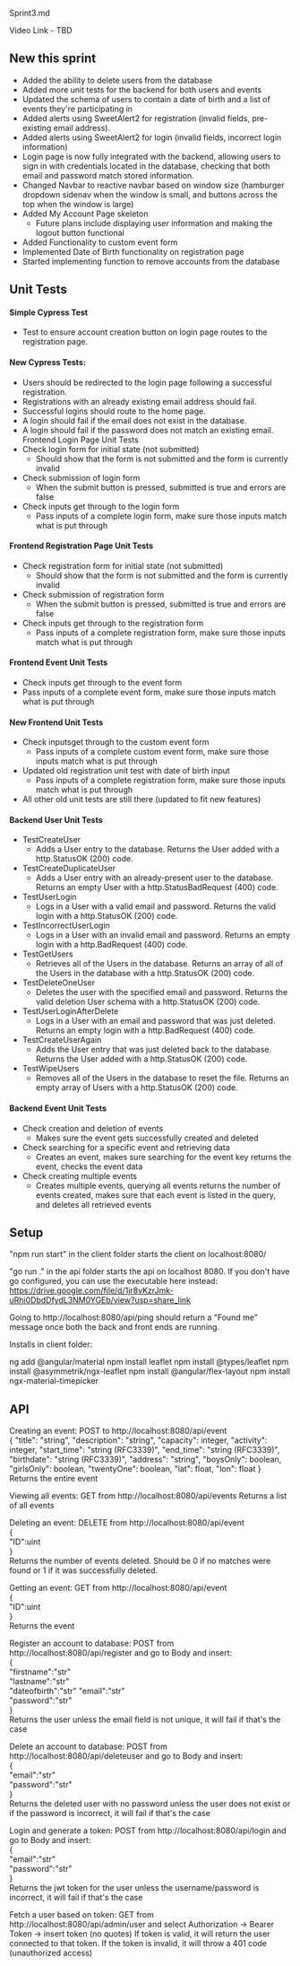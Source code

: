 Sprint3.md 

Video Link - TBD


## New this sprint

* Added the ability to delete users from the database
* Added more unit tests for the backend for both users and events
* Updated the schema of users to contain a date of birth and a list of events they're participating in
* Added alerts using SweetAlert2 for registration (invalid fields, pre-existing email address).
* Added alerts using SweetAlert2 for login (invalid fields, incorrect login information) 
* Login page is now fully integrated with the backend, allowing users to sign in with credentials located in the database, checking that both email and password match stored information.
* Changed Navbar to reactive navbar based on window size (hamburger dropdown sidenav when the window is small, and buttons across the top when the window is large)
* Added My Account Page skeleton 
   * Future plans include displaying user information and making the logout button functional
* Added Functionality to custom event form
* Implemented Date of Birth functionality on registration page
* Started implementing function to remove accounts from the database







## Unit Tests

#### Simple Cypress Test 
* Test to ensure account creation button on login page routes to the registration page.

#### New Cypress Tests:
* Users should be redirected to the login page following a successful registration.
* Registrations with an already existing email address should fail.
* Successful logins should route to the home page.
* A login should fail if the email does not exist in the database.
* A login should fail if the password does not match an existing email. 
Frontend Login Page Unit Tests
* Check login form for initial state (not submitted) 
    * Should show that the form is not submitted and the form is currently invalid
* Check submission of login form
    * When the submit button is pressed, submitted is true and errors are false
* Check inputs get through to the login form
    * Pass inputs of a complete login form, make sure those inputs match what is put through

#### Frontend Registration Page Unit Tests
* Check registration form for initial state (not submitted) 
    * Should show that the form is not submitted and the form is currently invalid
* Check submission of registration form
    * When the submit button is pressed, submitted is true and errors are false
* Check inputs get through to the registration form
    * Pass inputs of a complete registration form, make sure those inputs match what is put through

#### Frontend Event Unit Tests
* Check inputs get through to the event form
* Pass inputs of a complete event form, make sure those inputs match what is put through

#### New Frontend Unit Tests
* Check inputsget through to the custom event form
   * Pass inputs of a complete custom event form, make sure those inputs match what is put through
* Updated old registration unit test with date of birth input
   * Pass inputs of a complete registration form, make sure those inputs match what is put through
* All other old unit tests are still there (updated to fit new features)


#### Backend User Unit Tests
* TestCreateUser
    * Adds a User entry to the database. Returns the User added with a http.StatusOK (200) code.
* TestCreateDuplicateUser
    * Adds a User entry with an already-present user to the database. Returns an empty User with a http.StatusBadRequest (400) code.
* TestUserLogin
    * Logs in a User with a valid email and password. Returns the valid login with a http.StatusOK (200) code.
* TestIncorrectUserLogin
    * Logs in a User with an invalid email and password. Returns an empty login with a http.BadRequest (400) code.
* TestGetUsers
    * Retrieves all of the Users in the database. Returns an array of all of the Users in the database with a http.StatusOK (200) code.
* TestDeleteOneUser
    * Deletes the user with the specified email and password. Returns the valid deletion User schema with a http.StatusOK (200) code.
* TestUserLoginAfterDelete
    * Logs in a User with an email and password that was just deleted. Returns an empty login with a http.BadRequest (400) code.
* TestCreateUserAgain
    * Adds the User entry that was just deleted back to the database. Returns the User added with a http.StatusOK (200) code.
* TestWipeUsers
    * Removes all of the Users in the database to reset the file. Returns an empty array of Users with a http.StatusOK (200) code.

#### Backend Event Unit Tests
* Check creation and deletion of events
    * Makes sure the event gets successfully created and deleted
* Check searching for a specific event and retrieving data
    * Creates an event, makes sure searching for the event key returns the event, checks the event data
* Check creating multiple events
    * Creates multiple events, querying all events returns the number of events created, makes sure that each event is listed in the query, and deletes all retrieved events

## Setup

"npm run start" in the client folder starts the client on localhost:8080/

"go run ." in the api folder starts the api on localhost 8080. If you don't have go configured, you can use the executable here instead: https://drive.google.com/file/d/1jr8vKzrJmk-uRhi0DbdDfydL3NM0YGEb/view?usp=share_link

Going to http://localhost:8080/api/ping should return a "Found me" message once both the back and front ends are running.

Installs in client folder:

ng add @angular/material
npm install leaflet
npm install @types/leaflet
npm install @asymmetrik/ngx-leaflet
npm install @angular/flex-layout
npm install ngx-material-timepicker

## API

Creating an event: POST to http://localhost:8080/api/event  
{
"title": "string",
"description": "string",
"capacity": integer,
"activity": integer,
"start_time": "string (RFC3339)",
"end_time": "string (RFC3339)",
"birthdate": "string (RFC3339)",
"address": "string",
"boysOnly": boolean,
"girlsOnly": boolean,
"twentyOne": boolean,
"lat": float,
"lon": float
}
Returns the entire event

Viewing all events: GET from http://localhost:8080/api/events Returns a list of all events

Deleting an event: DELETE from http://localhost:8080/api/event  
{  
"ID":uint  
}  
Returns the number of events deleted. Should be 0 if no matches were found or 1 if it was successfully deleted.

Getting an event: GET from http://localhost:8080/api/event  
{  
"ID":uint  
}  
Returns the event

Register an account to database: POST from http://localhost:8080/api/register and go to Body and insert:  
{  
"firstname":"str"  
"lastname":"str"  
"dateofbirth":"str"
"email":"str"  
"password":"str"  
}  
Returns the user unless the email field is not unique, it will fail if that's the case

Delete an account to database: POST from http://localhost:8080/api/deleteuser and go to Body and insert:  
{  
"email":"str"  
"password":"str"  
}  
Returns the deleted user with no password unless the user does not exist or if the password is incorrect, it will fail if that's the case

Login and generate a token: POST from http://localhost:8080/api/login and go to Body and insert:  
{  
"email":"str"  
"password":"str"  
}  
Returns the jwt token for the user unless the username/password is incorrect, it will fail if that's the case

Fetch a user based on token: GET from http://localhost:8080/api/admin/user and select Authorization -> Bearer Token -> insert token (no quotes)
If token is valid, it will return the user connected to that token. If the token is invalid, it will throw a 401 code (unauthorized access)
